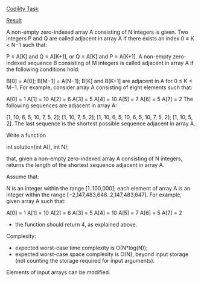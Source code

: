 [Codility Task](https://codility.com/programmers/challenges/iota2011/)

[Result]()

A non-empty zero-indexed array A consisting of N integers is given. Two integers P and Q are called adjacent in array A if there exists an index 0 ≤ K < N−1 such that:

P = A[K] and Q = A[K+1], or
Q = A[K] and P = A[K+1].
A non-empty zero-indexed sequence B consisting of M integers is called adjacent in array A if the following conditions hold:

B[0] = A[0];
B[M−1] = A[N−1];
B[K] and B[K+1] are adjacent in A for 0 ≤ K < M−1.
For example, consider array A consisting of eight elements such that:

A[0] = 1    A[1] = 10    A[2] = 6
A[3] = 5    A[4] = 10    A[5] = 7
A[6] = 5    A[7] = 2
The following sequences are adjacent in array A:

[1, 10, 6, 5, 10, 7, 5, 2];
[1, 10, 7, 5, 2];
[1, 10, 6, 5, 10, 6, 5, 10, 7, 5, 2];
[1, 10, 5, 2].
The last sequence is the shortest possible sequence adjacent in array A.

Write a function

int solution(int A[], int N);

that, given a non-empty zero-indexed array A consisting of N integers, returns the length of the shortest sequence adjacent in array A.

Assume that:

N is an integer within the range [1..100,000];
each element of array A is an integer within the range [−2,147,483,648..2,147,483,647].
For example, given array A such that:

A[0] = 1    A[1] = 10    A[2] = 6
A[3] = 5    A[4] = 10    A[5] = 7
A[6] = 5    A[7] = 2

* the function should return 4, as explained above.

Complexity:

* expected worst-case time complexity is O(N*log(N));
* expected worst-case space complexity is O(N), beyond input storage (not counting the storage required for input arguments).

Elements of input arrays can be modified.